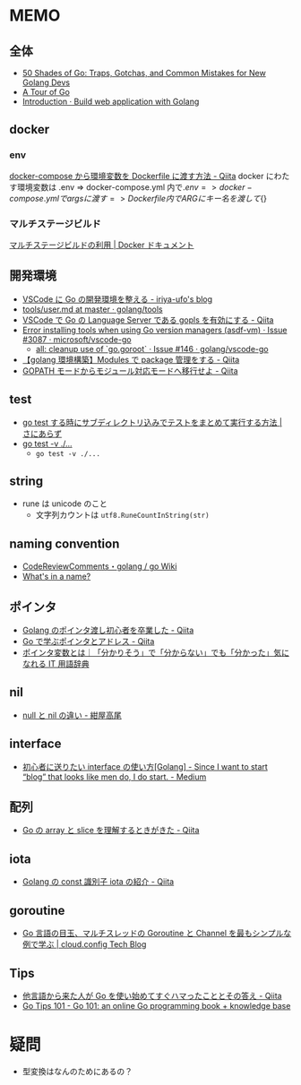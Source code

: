 # MEMO

## 全体

- [50 Shades of Go: Traps, Gotchas, and Common Mistakes for New Golang Devs](http://devs.cloudimmunity.com/gotchas-and-common-mistakes-in-go-golang/index.html)
- [A Tour of Go](https://go-tour-jp.appspot.com/list)
- [Introduction · Build web application with Golang](https://astaxie.gitbooks.io/build-web-application-with-golang/content/ja/?q=)

## docker

### env

[docker\-compose から環境変数を Dockerfile に渡す方法 \- Qiita](https://qiita.com/Targityen/items/2717511ca9f12c1c667f)
docker にわたす環境変数は
.env => docker-compose.yml 内で${}
.env => docker-compose.ymlでargsに渡す => Dockerfile内でARGにキー名を渡して${}

### マルチステージビルド

[マルチステージビルドの利用 \| Docker ドキュメント](https://matsuand.github.io/docs.docker.jp.onthefly/develop/develop-images/multistage-build/)

## 開発環境

- [VSCode に Go の開発環境を整える \- iriya\-ufo's blog](https://iriya-ufo.net/blog/2019/12/08/go-env-in-vscode/)
- [tools/user\.md at master · golang/tools](https://github.com/golang/tools/blob/master/gopls/doc/user.md)
- [VSCode で Go の Language Server である gopls を有効にする \- Qiita](https://qiita.com/ryysud/items/1cf66ee4363aec22394a)
- [Error installing tools when using Go version managers \(asdf\-vm\) · Issue \#3087 · microsoft/vscode\-go](https://github.com/microsoft/vscode-go/issues/3087)
  - [all: cleanup use of \`go\.goroot\` · Issue \#146 · golang/vscode\-go](https://github.com/golang/vscode-go/issues/146)
- [【golang 環境構築】Modules で package 管理をする \- Qiita](https://qiita.com/fox777/items/a8cb025df5439902b6c4)
- [GOPATH モードからモジュール対応モードへ移行せよ \- Qiita](https://qiita.com/spiegel-im-spiegel/items/5cb1587cb55d6f6a34d7)

## test

- [go test する時にサブディレクトリ込みでテストをまとめて実行する方法 \| さにあらず](https://blog.satotaichi.info/running-go-test-recursively/)
- [go test \-v \./\.\.\.](https://qiita.com/tmzkysk/items/8bb37795ac223664d682)
  - `go test -v ./...`

## string

- rune は unicode のこと
  - 文字列カウントは `utf8.RuneCountInString(str)`

## naming convention

- [CodeReviewComments・golang / go Wiki](https://github.com/golang/go/wiki/CodeReviewComments#variable-names)
- [What's in a name?](https://talks.golang.org/2014/names.slide#3)

## ポインタ

- [Golang のポインタ渡し初心者を卒業した \- Qiita](https://qiita.com/kotaonaga/items/4a93ec40718c279154f5)
- [Go で学ぶポインタとアドレス \- Qiita](https://qiita.com/Sekky0905/items/447efa04a95e3fec217f)
- [ポインタ変数とは｜「分かりそう」で「分からない」でも「分かった」気になれる IT 用語辞典](https://wa3.i-3-i.info/word12814.html)

## nil

- [null と nil の違い \- 紺屋高尾](http://kouyatakao.hatenablog.com/entry/2013/12/30/135026)

## interface

- [初心者に送りたい interface の使い方\[Golang\] \- Since I want to start “blog” that looks like men do, I do start\. \- Medium](https://medium.com/since-i-want-to-start-blog-that-looks-like-men-do/%E5%88%9D%E5%BF%83%E8%80%85%E3%81%AB%E9%80%81%E3%82%8A%E3%81%9F%E3%81%84interface%E3%81%AE%E4%BD%BF%E3%81%84%E6%96%B9-golang-48eba361c3b4)

## 配列

- [Go の array と slice を理解するときがきた \- Qiita](https://qiita.com/seihmd/items/d9bc98a4f4f606ecaef7)

## iota

- [Golang の const 識別子 iota の紹介 \- Qiita](https://qiita.com/curepine/items/2ae2f6504f0d28016411)

## goroutine

- [Go 言語の目玉、マルチスレッドの Goroutine と Channel を最もシンプルな例で学ぶ \| cloud\.config Tech Blog](https://tech-blog.cloud-config.jp/2019-10-18-golang-goroutine-example/)

## Tips

- [他言語から来た人が Go を使い始めてすぐハマったこととその答え \- Qiita](https://qiita.com/mumoshu/items/0d2f2a13c6e9fc8da2a4)
- [Go Tips 101 \- Go 101: an online Go programming book \+ knowledge base](https://go101.org/article/tips.html)

# 疑問

- 型変換はなんのためにあるの？

